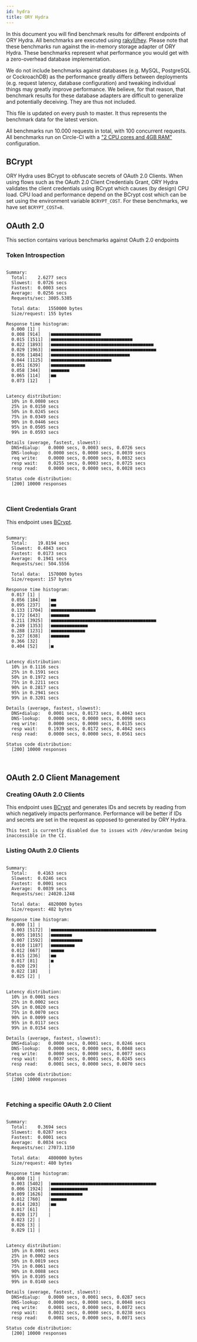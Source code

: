 ```yaml
---
id: hydra
title: ORY Hydra
---
```


In this document you will find benchmark results for different endpoints of ORY
Hydra. All benchmarks are executed using
[rakyll/hey](https://github.com/rakyll/hey). Please note that these benchmarks
run against the in-memory storage adapter of ORY Hydra. These benchmarks
represent what performance you would get with a zero-overhead database
implementation.

We do not include benchmarks against databases (e.g. MySQL, PostgreSQL or
CockroachDB) as the performance greatly differs between deployments (e.g.
request latency, database configuration) and tweaking individual things may
greatly improve performance. We believe, for that reason, that benchmark results
for these database adapters are difficult to generalize and potentially
deceiving. They are thus not included.

This file is updated on every push to master. It thus represents the benchmark
data for the latest version.

All benchmarks run 10.000 requests in total, with 100 concurrent requests. All
benchmarks run on Circle-CI with a
["2 CPU cores and 4GB RAM"](https://support.circleci.com/hc/en-us/articles/360000489307-Why-do-my-tests-take-longer-to-run-on-CircleCI-than-locally-)
configuration.

## BCrypt

ORY Hydra uses BCrypt to obfuscate secrets of OAuth 2.0 Clients. When using
flows such as the OAuth 2.0 Client Credentials Grant, ORY Hydra validates the
client credentials using BCrypt which causes (by design) CPU load. CPU load and
performance depend on the BCrypt cost which can be set using the environment
variable `BCRYPT_COST`. For these benchmarks, we have set `BCRYPT_COST=8`.

## OAuth 2.0

This section contains various benchmarks against OAuth 2.0 endpoints

### Token Introspection

```

Summary:
  Total:	2.6277 secs
  Slowest:	0.0726 secs
  Fastest:	0.0003 secs
  Average:	0.0256 secs
  Requests/sec:	3805.5385

  Total data:	1550000 bytes
  Size/request:	155 bytes

Response time histogram:
  0.000 [1]	|
  0.008 [914]	|■■■■■■■■■■■■■■■■■■■
  0.015 [1511]	|■■■■■■■■■■■■■■■■■■■■■■■■■■■■■■■
  0.022 [1893]	|■■■■■■■■■■■■■■■■■■■■■■■■■■■■■■■■■■■■■■■
  0.029 [1963]	|■■■■■■■■■■■■■■■■■■■■■■■■■■■■■■■■■■■■■■■■
  0.036 [1484]	|■■■■■■■■■■■■■■■■■■■■■■■■■■■■■■
  0.044 [1125]	|■■■■■■■■■■■■■■■■■■■■■■■
  0.051 [639]	|■■■■■■■■■■■■■
  0.058 [344]	|■■■■■■■
  0.065 [114]	|■■
  0.073 [12]	|


Latency distribution:
  10% in 0.0080 secs
  25% in 0.0150 secs
  50% in 0.0245 secs
  75% in 0.0349 secs
  90% in 0.0446 secs
  95% in 0.0505 secs
  99% in 0.0593 secs

Details (average, fastest, slowest):
  DNS+dialup:	0.0000 secs, 0.0003 secs, 0.0726 secs
  DNS-lookup:	0.0000 secs, 0.0000 secs, 0.0039 secs
  req write:	0.0000 secs, 0.0000 secs, 0.0032 secs
  resp wait:	0.0255 secs, 0.0003 secs, 0.0725 secs
  resp read:	0.0000 secs, 0.0000 secs, 0.0028 secs

Status code distribution:
  [200]	10000 responses



```

### Client Credentials Grant

This endpoint uses [BCrypt](#bcrypt).

```

Summary:
  Total:	19.8194 secs
  Slowest:	0.4043 secs
  Fastest:	0.0173 secs
  Average:	0.1941 secs
  Requests/sec:	504.5556

  Total data:	1570000 bytes
  Size/request:	157 bytes

Response time histogram:
  0.017 [1]	|
  0.056 [184]	|■■
  0.095 [237]	|■■
  0.133 [1704]	|■■■■■■■■■■■■■■■■■
  0.172 [643]	|■■■■■■■
  0.211 [3925]	|■■■■■■■■■■■■■■■■■■■■■■■■■■■■■■■■■■■■■■■■
  0.249 [1353]	|■■■■■■■■■■■■■■
  0.288 [1231]	|■■■■■■■■■■■■■
  0.327 [638]	|■■■■■■■
  0.366 [32]	|
  0.404 [52]	|■


Latency distribution:
  10% in 0.1116 secs
  25% in 0.1591 secs
  50% in 0.1972 secs
  75% in 0.2211 secs
  90% in 0.2817 secs
  95% in 0.2941 secs
  99% in 0.3201 secs

Details (average, fastest, slowest):
  DNS+dialup:	0.0001 secs, 0.0173 secs, 0.4043 secs
  DNS-lookup:	0.0000 secs, 0.0000 secs, 0.0098 secs
  req write:	0.0000 secs, 0.0000 secs, 0.0135 secs
  resp wait:	0.1939 secs, 0.0172 secs, 0.4042 secs
  resp read:	0.0000 secs, 0.0000 secs, 0.0561 secs

Status code distribution:
  [200]	10000 responses



```

## OAuth 2.0 Client Management

### Creating OAuth 2.0 Clients

This endpoint uses [BCrypt](#bcrypt) and generates IDs and secrets by reading
from which negatively impacts performance. Performance will be better if IDs and
secrets are set in the request as opposed to generated by ORY Hydra.

```
This test is currently disabled due to issues with /dev/urandom being inaccessible in the CI.
```

### Listing OAuth 2.0 Clients

```

Summary:
  Total:	0.4163 secs
  Slowest:	0.0246 secs
  Fastest:	0.0001 secs
  Average:	0.0039 secs
  Requests/sec:	24020.1248

  Total data:	4820000 bytes
  Size/request:	482 bytes

Response time histogram:
  0.000 [1]	|
  0.003 [5172]	|■■■■■■■■■■■■■■■■■■■■■■■■■■■■■■■■■■■■■■■■
  0.005 [1015]	|■■■■■■■■
  0.007 [1592]	|■■■■■■■■■■■■
  0.010 [1187]	|■■■■■■■■■
  0.012 [667]	|■■■■■
  0.015 [236]	|■■
  0.017 [81]	|■
  0.020 [29]	|
  0.022 [18]	|
  0.025 [2]	|


Latency distribution:
  10% in 0.0001 secs
  25% in 0.0002 secs
  50% in 0.0020 secs
  75% in 0.0070 secs
  90% in 0.0099 secs
  95% in 0.0117 secs
  99% in 0.0154 secs

Details (average, fastest, slowest):
  DNS+dialup:	0.0000 secs, 0.0001 secs, 0.0246 secs
  DNS-lookup:	0.0000 secs, 0.0000 secs, 0.0048 secs
  req write:	0.0000 secs, 0.0000 secs, 0.0077 secs
  resp wait:	0.0037 secs, 0.0001 secs, 0.0245 secs
  resp read:	0.0001 secs, 0.0000 secs, 0.0070 secs

Status code distribution:
  [200]	10000 responses



```

### Fetching a specific OAuth 2.0 Client

```

Summary:
  Total:	0.3694 secs
  Slowest:	0.0287 secs
  Fastest:	0.0001 secs
  Average:	0.0034 secs
  Requests/sec:	27073.1150

  Total data:	4800000 bytes
  Size/request:	480 bytes

Response time histogram:
  0.000 [1]	|
  0.003 [5402]	|■■■■■■■■■■■■■■■■■■■■■■■■■■■■■■■■■■■■■■■■
  0.006 [1924]	|■■■■■■■■■■■■■■
  0.009 [1626]	|■■■■■■■■■■■■
  0.012 [760]	|■■■■■■
  0.014 [203]	|■■
  0.017 [61]	|
  0.020 [17]	|
  0.023 [2]	|
  0.026 [3]	|
  0.029 [1]	|


Latency distribution:
  10% in 0.0001 secs
  25% in 0.0002 secs
  50% in 0.0019 secs
  75% in 0.0061 secs
  90% in 0.0088 secs
  95% in 0.0105 secs
  99% in 0.0140 secs

Details (average, fastest, slowest):
  DNS+dialup:	0.0000 secs, 0.0001 secs, 0.0287 secs
  DNS-lookup:	0.0000 secs, 0.0000 secs, 0.0048 secs
  req write:	0.0001 secs, 0.0000 secs, 0.0072 secs
  resp wait:	0.0032 secs, 0.0000 secs, 0.0238 secs
  resp read:	0.0001 secs, 0.0000 secs, 0.0071 secs

Status code distribution:
  [200]	10000 responses



```
